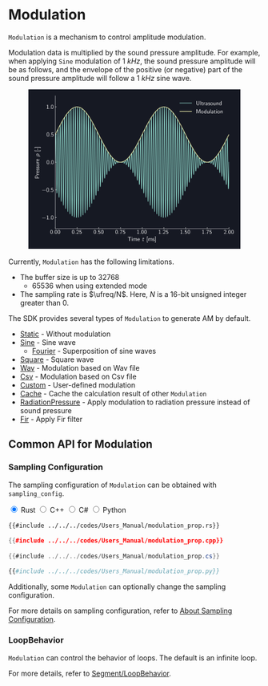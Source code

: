 # Modulation

`Modulation` is a mechanism to control amplitude modulation.

Modulation data is multiplied by the sound pressure amplitude.
For example, when applying `Sine` modulation of $\SI{1}{kHz}$, the sound pressure amplitude will be as follows, and the envelope of the positive (or negative) part of the sound pressure amplitude will follow a $\SI{1}{kHz}$ sine wave.

<figure>
  <img src="../../fig/Users_Manual/sine_1k_mod.png"/>
</figure>

Currently, `Modulation` has the following limitations.

* The buffer size is up to 32768
  * 65536 when using extended mode
* The sampling rate is $\ufreq/N$. Here, $N$ is a 16-bit unsigned integer greater than 0.

The SDK provides several types of `Modulation` to generate AM by default.

* [Static](./modulation/static.md) - Without modulation
* [Sine](./modulation/sine.md) - Sine wave
  * [Fourier](./modulation/fourier.md) - Superposition of sine waves
* [Square](./modulation/square.md) - Square wave
* [Wav](./modulation/wav.md) - Modulation based on Wav file
* [Csv](./modulation/csv.md) - Modulation based on Csv file
* [Custom](./modulation/custom.md) - User-defined modulation
* [Cache](./modulation/cache.md) - Cache the calculation result of other `Modulation`
* [RadiationPressure](./modulation/radiation.md) - Apply modulation to radiation pressure instead of sound pressure
* [Fir](./modulation/fir.md) - Apply Fir filter

## Common API for Modulation

### Sampling Configuration

The sampling configuration of `Modulation` can be obtained with `sampling_config`.

<div class="tabs">
<input id="rust_tab" type="radio" class="tab" name="tab" checked>
<label class="tab_item" n=4 for="rust_tab">Rust</label>
<input id="cpp_tab" type="radio" class="tab" name="tab">
<label class="tab_item" n=4 for="cpp_tab">C++</label>
<input id="cs_tab" type="radio" class="tab" name="tab">
<label class="tab_item" n=4 for="cs_tab">C#</label>
<input id="python_tab" type="radio" class="tab" name="tab">
<label class="tab_item" n=4 for="python_tab">Python</label>

```rust,edition2024
{{#include ../../../codes/Users_Manual/modulation_prop.rs}}
```

```cpp
{{#include ../../../codes/Users_Manual/modulation_prop.cpp}}
```

```cs
{{#include ../../../codes/Users_Manual/modulation_prop.cs}}
```

```python
{{#include ../../../codes/Users_Manual/modulation_prop.py}}
```
</div>

Additionally, some `Modulation` can optionally change the sampling configuration.

For more details on sampling configuration, refer to [About Sampling Configuration](./sampling_config.md).

### LoopBehavior

`Modulation` can control the behavior of loops.
The default is an infinite loop.

For more details, refer to [Segment/LoopBehavior](./segment.md).

